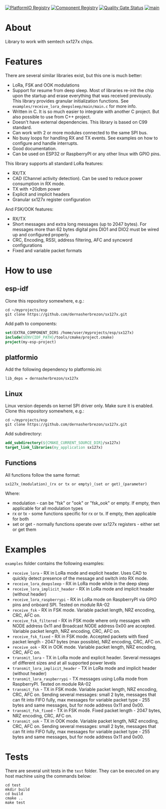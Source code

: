 [![PlatformIO Registry](https://badges.registry.platformio.org/packages/dernasherbrezon/library/sx127x.svg)](https://registry.platformio.org/libraries/dernasherbrezon/sx127x) [![Component Registry](https://components.espressif.com/components/dernasherbrezon/sx127x/badge.svg)](https://components.espressif.com/components/dernasherbrezon/sx127x) [![Quality Gate Status](https://sonarcloud.io/api/project_badges/measure?project=dernasherbrezon_sx127x&metric=alert_status)](https://sonarcloud.io/summary/new_code?id=dernasherbrezon_sx127x) [![main](https://github.com/dernasherbrezon/sx127x/actions/workflows/main.yml/badge.svg)](https://github.com/dernasherbrezon/sx127x/actions/workflows/main.yml)

# About

Library to work with semtech sx127x chips.

# Features

There are several similar libraries exist, but this one is much better:

* LoRa, FSK and OOK modulations
* Support for resume from deep sleep. Most of libraries re-init the chip upon the startup and erase everything that was received previously. This library provides granular initialization functions. See ```examples/receive_lora_deepsleep/main/main.c``` for more info.
* Written in C. It is so much easier to integrate with another C project. But also possible to use from C++ project.
* Doesn't have external dependencies. This library is based on C99 standard.
* Can work with 2 or more modules connected to the same SPI bus.
* No busy loops for handling RX and TX events. See examples on how to configure and handle interrupts.
* Good documentation.
* Can be used on ESP32 or RaspberryPI or any other linux with GPIO pins.

This library supports all standard LoRa features:

* RX/TX
* CAD (Channel activity detection). Can be used to reduce power consumption in RX mode.
* TX with +20dbm power
* Explicit and implicit headers
* Granular sx127x register configuration

And FSK/OOK features:

* RX/TX
* Short messages and extra long messages (up to 2047 bytes). For messages more than 62 bytes digital pins DIO1 and DIO2 must be wired up and configured properly.
* CRC, Encoding, RSSI, address filtering, AFC and syncword configurations
* Fixed and variable packet formats

# How to use

## esp-idf

Clone this repository somewhere, e.g.:

```
cd ~/myprojects/esp
git clone https://github.com/dernasherbrezon/sx127x.git
```

Add path to components:

```cmake
set(EXTRA_COMPONENT_DIRS /home/user/myprojects/esp/sx127x)
include($ENV{IDF_PATH}/tools/cmake/project.cmake)
project(my-esp-project)
```

## platformio

Add the following dependency to platformio.ini:

```
lib_deps = dernasherbrezon/sx127x
```

## Linux

Linux version depends on kernel SPI driver only. Make sure it is enabled. Clone this repository somewhere, e.g.:

```
cd ~/myprojects/esp
git clone https://github.com/dernasherbrezon/sx127x.git
```

Add subdirectory:

```cmake
add_subdirectory(${CMAKE_CURRENT_SOURCE_DIR}/sx127x)
target_link_libraries(my_application sx127x)
```

## Functions

All functions follow the same format:

```
sx127x_(modulation)_(rx or tx or empty)_(set or get)_(parameter)
```

Where:

  * modulation - can be "fsk" or "ook" or "fsk_ook" or empty. If empty, then applicable for all modulation types
  * rx or tx - some functions specific for rx or tx. If empty, then applicable for both
  * set or get - normally functions operate over sx127x registers - either set or get them

# Examples

```examples``` folder contains the following examples:

* ```receive_lora``` - RX in LoRa mode and explicit header. Uses CAD to quickly detect presence of the message and switch into RX mode.
* ```receive_lora_deepsleep``` - RX in LoRa mode while in the deep sleep
* ```receive_lora_implicit_header``` - RX in LoRa mode and implicit header (without header)
* ```receive_lora_raspberrypi``` - RX in LoRa mode on RaspberryPI via GPIO pins and onboard SPI. Tested on module RA-02
* ```receive_fsk``` - RX in FSK mode. Variable packet length, NRZ encoding, CRC, AFC on.
* ```receive_fsk_filtered``` - RX in FSK mode where only messages with NODE address 0x11 and Broadcast NODE address 0x00 are accepted. Variable packet length, NRZ encoding, CRC, AFC on.
* ```receive_fsk_fixed``` - RX in FSK mode. Accepted packets with fixed packet length - 2047 bytes (max possible), NRZ encoding, CRC, AFC on.
* ```receive_ook``` - RX in OOK mode. Variable packet length, NRZ encoding, CRC, AFC on.
* ```transmit_lora``` - TX in LoRa mode and explicit header. Several messages of different sizes and at all supported power levels
* ```transmit_lora_implicit_header``` - TX in LoRa mode and implicit header (without header)
* ```transmit_lora_raspberrypi``` - TX messages using LoRa mode from RaspberryPI. Tested on module RA-02
* ```transmit_fsk``` - TX in FSK mode. Variable packet length, NRZ encoding, CRC, AFC on. Sending several messages: small 2 byte, messages that can fit into FIFO fully, max messages for variable packet type - 255 bytes and same messages, but for node address 0x11 and 0x00.
* ```transmit_fsk_fixed``` - TX in FSK mode. Fixed packet length - 2047 bytes, NRZ encoding, CRC, AFC on.
* ```transmit_ook``` - TX in OOK mode. Variable packet length, NRZ encoding, CRC, AFC on. Sending several messages: small 2 byte, messages that can fit into FIFO fully, max messages for variable packet type - 255 bytes and same messages, but for node address 0x11 and 0x00.

# Tests

There are several unit tests in the ```test``` folder. They can be executed on any host machine using the commands below:

```
cd test
mkdir build
cd build
cmake ..
make test
```